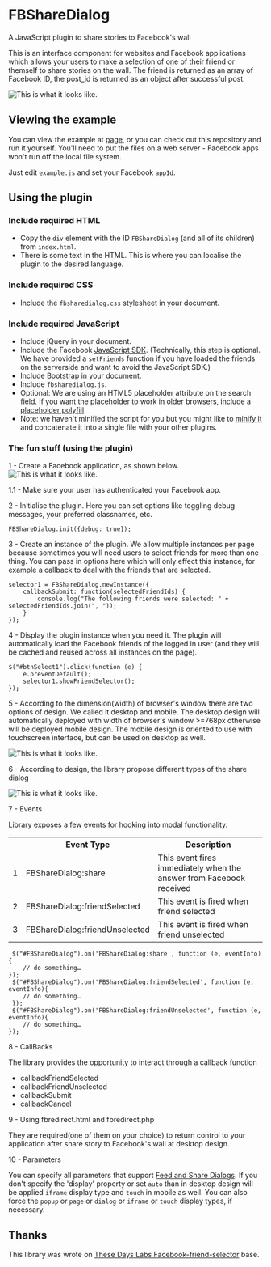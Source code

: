 FBShareDialog
=============

A JavaScript plugin to share stories to Facebook's wall

This is an interface component for websites and Facebook applications which allows your users to make a selection of one of their friend or themself to share stories on the wall. The friend is returned as an array of Facebook ID, the post_id is returned as an object after successful post.


![This is what it looks like.](http://oleksandrvladymyrov.github.io/FBShareDialog/pic/design.png)

## Viewing the example

You can view the example at [page](http://oleksandrvladymyrov.github.io/FBShareDialog/), or you can check out this repository and run it yourself. You'll need to put the files on a web server - Facebook apps won't run off the local file system.

Just edit `example.js` and set your Facebook `appId`.

## Using the plugin

### Include required HTML

- Copy the `div` element with the ID `FBShareDialog` (and all of its children) from `index.html`.
- There is some text in the HTML. This is where you can localise the plugin to the desired language.

### Include required CSS

- Include the `fbsharedialog.css` stylesheet in your document.


### Include required JavaScript

- Include jQuery in your document.
- Include the Facebook [JavaScript SDK](http://developers.facebook.com/docs/reference/javascript/). (Technically, this step is optional. We have provided a `setFriends` function if you have loaded the friends on the serverside and want to avoid the JavaScript SDK.)
- Include [Bootstrap](http://getbootstrap.com/) in your document.
- Include `fbsharedialog.js`.
- Optional: We are using an HTML5 placeholder attribute on the search field. If you want the placeholder to work in older browsers, include a [placeholder polyfill](https://github.com/mathiasbynens/Placeholder-jQuery-Plugin).
- Note: we haven't minified the script for you but you might like to [minify it](http://refresh-sf.com/yui/) and concatenate it into a single file with your other plugins.

### The fun stuff (using the plugin)

1 - Create a Facebook application, as shown below.
![This is what it looks like.](http://oleksandrvladymyrov.github.io/FBShareDialog/pic/facebook_app.png)

1.1 - Make sure your user has authenticated your Facebook app.

2 - Initialise the plugin. Here you can set options like toggling debug messages, your preferred classnames, etc.

	FBShareDialog.init({debug: true});

3 - Create an instance of the plugin. We allow multiple instances per page because sometimes you will need users to select friends for more than one thing. You can pass in options here which will only effect this instance, for example a callback to deal with the friends that are selected.

	selector1 = FBShareDialog.newInstance({
		callbackSubmit: function(selectedFriendIds) {
			console.log("The following friends were selected: " + selectedFriendIds.join(", "));
		}
	});

4 - Display the plugin instance when you need it. The plugin will automatically load the Facebook friends of the logged in user (and they will be cached and reused across all instances on the page).

	$("#btnSelect1").click(function (e) {
		e.preventDefault();
		selector1.showFriendSelector();
	});

5 - According to the dimension(width) of browser's window there are two options of design. We called it desktop and mobile. The desktop design will automatically deployed with width of browser's window >=768px otherwise will be deployed mobile design. The mobile design is oriented to use with touchscreen interface, but can be used on desktop as well.

![This is what it looks like.](http://oleksandrvladymyrov.github.io/FBShareDialog/pic/design.png)

6 - According to design, the library propose different types of the share dialog

![This is what it looks like.](http://oleksandrvladymyrov.github.io/FBShareDialog/pic/dialog.png)

7 - Events

Library exposes a few events for hooking into modal functionality.

<table>
  <tr>
    <th> </th><th>Event Type</th><th>Description</th>
  </tr>
  <tr>
    <td>1</td><td>FBShareDialog:share</td><td>This event fires immediately when the answer from Facebook received</td>
  </tr>
  <tr>
    <td>2</td><td>FBShareDialog:friendSelected</td><td>This event is fired when friend selected</td>
  </tr>
  <tr>
    <td>3</td><td>FBShareDialog:friendUnselected</td><td>This event is fired when friend unselected</td>
  </tr>
</table>



     $("#FBShareDialog").on('FBShareDialog:share', function (e, eventInfo){
        // do something…
    });
     $("#FBShareDialog").on('FBShareDialog:friendSelected', function (e, eventInfo){
        // do something…
     });
     $("#FBShareDialog").on('FBShareDialog:friendUnselected', function (e, eventInfo){
        // do something…
    });


8 - CallBacks

   The library provides the opportunity to interact through a callback function

- callbackFriendSelected
- callbackFriendUnselected
- callbackSubmit
- callbackCancel

9 - Using fbredirect.html and fbredirect.php

 They are required(one of them on your choice) to return control to your application after share story to Facebook's wall at desktop design.

10 - Parameters

 You can specify all parameters that support [Feed and Share Dialogs](https://developers.facebook.com/docs/reference/dialogs/feed/).
If you don't specify the 'display' property or set `auto` than in desktop design will be applied `iframe` display type and `touch` in mobile as well. You can also force the `popup` or `page` or `dialog` or `iframe` or `touch` display types, if necessary.


## Thanks

This library was wrote on [These Days Labs Facebook-friend-selector](https://github.com/thesedays/Facebook-friend-selector) base.
